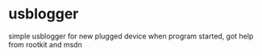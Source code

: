 # usblogger
simple usblogger for new plugged device when program started, got help from rootkit and msdn
